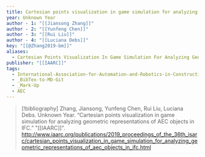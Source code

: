 ```yaml
---
title: Cartesian points visualization in game simulation for analyzing geometric representations of AEC objects in IFC
year: Unknown Year
author - 1: "[[Jiansong Zhang]]"
author - 2: "[[Yunfeng Chen]]"
author - 3: "[[Rui Liu]]"
author - 4: "[[Luciana Debs]]"
key: "[[@Zhang2019-bm]]"
aliases:
  - Cartesian Points Visualization In Game Simulation For Analyzing Geometric Representations Of Aec Objects In Ifc
publisher: "[[IAARC]]"
tags:
  - International-Association-for-Automation-and-Robotics-in-Construction-IAARC
  - _BibTex-to-MD-Git
  - _Mark-Up
  - AEC
---
```


> [!bibliography]
> Zhang, Jiansong, Yunfeng Chen, Rui Liu, Luciana Debs. Unknown Year. “Cartesian points visualization in game simulation for analyzing geometric representations of AEC objects in IFC.” "[[IAARC]]". http://www.iaarc.org/publications/2019_proceedings_of_the_36th_isarc/cartesian_points_visualization_in_game_simulation_for_analyzing_geometric_representations_of_aec_objects_in_ifc.html